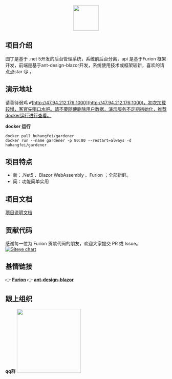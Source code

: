 <p align="center"><img src="https://images.gitee.com/uploads/images/2020/1204/145903_cea2bf9d_302533.png" height="80"/></p>

## 项目介绍

园丁是基于 .net 5开发的后台管理系统，系统前后台分离，api 是基于Furion 框架开发，前端是基于ant-design-blazor开发，系统使用技术或框架较新，喜欢的请点点star :kissing_heart: 。
## 演示地址
请善待弱鸡 :two_hearts:[http://47.94.212.176:1000](http://47.94.212.176:1000)，初次加载较慢，客官先喝口水吧。请不要随便删除用户数据，演示服务不定期初始化，推荐docker运行进行查看。

 **docker 运行** 
```
docker pull huhangfei/gardener
docker run --name gardener -p 80:80 --restart=always -d huhangfei/gardener
```

## 项目特点
- 新：.Net5 、Blazor WebAssembly 、Furion ；全部新鲜。
- 简：功能简单实用

## 项目文档
[项目说明文档](https://gitee.com/hgflydream/Gardener/wikis)

## 贡献代码

感谢每一位为 Furion 贡献代码的朋友，欢迎大家提交 PR 或 Issue。
[![Giteye chart](https://chart.giteye.net/gitee/hgflydream/Gardener/PPVXK76M.png)](https://giteye.net/chart/PPVXK76M)

## 基情链接
👉 **[Furion](https://gitee.com/dotnetchina/Furion)**
👉 **[ant-design-blazor](https://github.com/ant-design-blazor/ant-design-blazor)**

## 跟上组织

 **qq群** 
<a target="_blank" href="https://qm.qq.com/cgi-bin/qm/qr?k=ILV3MBrcZtr4uUSsKa3njjnpBiUvT0xe&jump_from=webapi">
<img src="https://images.gitee.com/uploads/images/2021/1101/112200_a6d329a3_302533.png" width="200px" height="200px"/>
</a>
